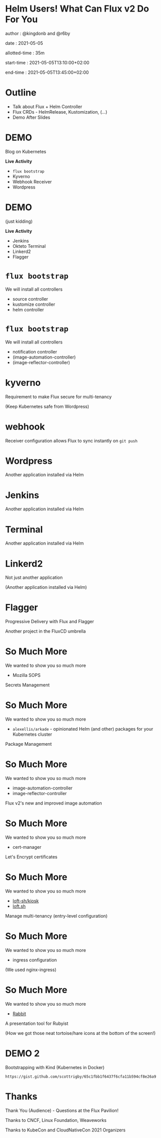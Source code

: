# Helm Users! What Can Flux v2 Do For You

author
:   @kingdonb and @r6by

date
:   2021-05-05

allotted-time
:   35m

start-time
:   2021-05-05T13:10:00+02:00

end-time
:   2021-05-05T13:45:00+02:00


# Outline

* Talk about Flux + Helm Controller
* Flux CRDs - HelmRelease, Kustomization, (...)
* Demo After Slides

# DEMO

Blog on Kubernetes

**Live Activity**

* `flux bootstrap`
* Kyverno
* Webhook Receiver
* Wordpress

# DEMO

(just kidding)

**Live Activity**

* Jenkins
* Okteto Terminal
* Linkerd2
* Flagger

# `flux bootstrap`

We will install all controllers

* source controller
* kustomize controller
* helm controller

# `flux bootstrap`

We will install all controllers

* notification controller
* (image-automation-controller)
* (image-reflector-controller)

# kyverno

Requirement to make Flux secure for multi-tenancy

(Keep Kubernetes safe from Wordpress)

# webhook

Receiver configuration allows Flux to sync instantly on `git push`

# Wordpress

Another application installed via Helm

# Jenkins

Another application installed via Helm

# Terminal

Another application installed via Helm

# Linkerd2

Not just another application

(Another application installed via Helm)

# Flagger

Progressive Delivery with Flux and Flagger

Another project in the FluxCD umbrella

# So Much More

We wanted to show you so much more

* Mozilla SOPS

Secrets Management

# So Much More

We wanted to show you so much more

* `alexellis/arkade` - opinionated Helm (and other) packages for your Kubernetes cluster

Package Management

# So Much More

We wanted to show you so much more

* image-automation-controller
* image-reflector-controller

Flux v2's new and improved image automation

# So Much More

We wanted to show you so much more

* cert-manager

Let's Encrypt certificates

# So Much More

We wanted to show you so much more

* [loft-sh/kiosk](https://github.com/loft-sh/kiosk)
* [loft.sh](https://loft.sh)

Manage multi-tenancy (entry-level configuration)

# So Much More

We wanted to show you so much more

* ingress configuration

(We used nginx-ingress)

# So Much More

We wanted to show you so much more

* [Rabbit](https://rabbit-shocker.org)

A presentation tool for Rubyist

(How we got those neat tortoise/hare icons at the bottom of the screen!)

# DEMO 2

Bootstrapping with Kind (Kubernetes in Docker)

`https://gist.github.com/scottrigby/65c1fbb1f6437f6cfa11b594cf8e26a9`

# Thanks

Thank You (Audience) - Questions at the Flux Pavilion!

Thanks to CNCF, Linux Foundation, Weaveworks

Thanks to KubeCon and CloudNativeCon 2021 Organizers
